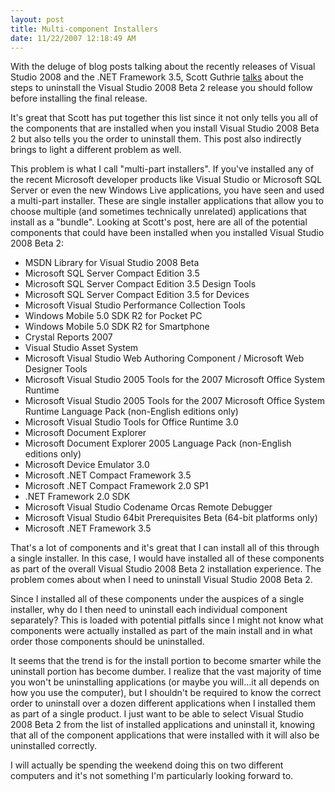```yaml
---
layout: post
title: Multi-component Installers
date: 11/22/2007 12:18:49 AM
---
```


With the deluge of blog posts talking about the recently releases of Visual Studio 2008 and the .NET Framework 3.5, Scott Guthrie [talks](http://weblogs.asp.net/scottgu/archive/2007/11/20/steps-to-uninstall-vs-2008-beta2-before-installing-the-vs-2008-final-release.aspx) about the steps to uninstall the Visual Studio 2008 Beta 2 release you should follow before installing the final release.

It's great that Scott has put together this list since it not only tells you all of the components that are installed when you install Visual Studio 2008 Beta 2 but also tells you the order to uninstall them. This post also indirectly brings to light a different problem as well.

This problem is what I call "multi-part installers". If you've installed any of the recent Microsoft developer products like Visual Studio or Microsoft SQL Server or even the new Windows Live applications, you have seen and used a multi-part installer. These are single installer applications that allow you to choose multiple (and sometimes technically unrelated) applications that install as a "bundle". Looking at Scott's post, here are all of the potential components that could have been installed when you installed Visual Studio 2008 Beta 2:

*   MSDN Library for Visual Studio 2008 Beta
*   Microsoft SQL Server Compact Edition 3.5 
*   Microsoft SQL Server Compact Edition 3.5 Design Tools 
*   Microsoft SQL Server Compact Edition 3.5 for Devices 
*   Microsoft Visual Studio Performance Collection Tools 
*   Windows Mobile 5.0 SDK R2 for Pocket PC 
*   Windows Mobile 5.0 SDK R2 for Smartphone 
*   Crystal Reports 2007 
*   Visual Studio Asset System 
*   Microsoft Visual Studio Web Authoring Component / Microsoft Web Designer Tools 
*   Microsoft Visual Studio 2005 Tools for the 2007 Microsoft Office System Runtime 
*   Microsoft Visual Studio 2005 Tools for the 2007 Microsoft Office System Runtime Language Pack (non-English editions only) 
*   Microsoft Visual Studio Tools for Office Runtime 3.0 
*   Microsoft Document Explorer 
*   Microsoft Document Explorer 2005 Language Pack (non-English editions only) 
*   Microsoft Device Emulator 3.0 
*   Microsoft .NET Compact Framework 3.5 
*   Microsoft .NET Compact Framework 2.0 SP1 
*   .NET Framework 2.0 SDK 
*   Microsoft Visual Studio Codename Orcas Remote Debugger 
*   Microsoft Visual Studio 64bit Prerequisites Beta (64-bit platforms only) 
*   Microsoft .NET Framework 3.5 

That's a lot of components and it's great that I can install all of this through a single installer. In this case, I would have installed all of these components as part of the overall Visual Studio 2008 Beta 2 installation experience. The problem comes about when I need to uninstall Visual Studio 2008 Beta 2.

Since I installed all of these components under the auspices of a single installer, why do I then need to uninstall each individual component separately? This is loaded with potential pitfalls since I might not know what components were actually installed as part of the main install and in what order those components should be uninstalled.

It seems that the trend is for the install portion to become smarter while the uninstall portion has become dumber. I realize that the vast majority of time you won't be uninstalling applications (or maybe you will...it all depends on how you use the computer), but I shouldn't be required to know the correct order to uninstall over a dozen different applications when I installed them as part of a single product. I just want to be able to select Visual Studio 2008 Beta 2 from the list of installed applications and uninstall it, knowing that all of the component applications that were installed with it will also be uninstalled correctly.

I will actually be spending the weekend doing this on two different computers and it's not something I'm particularly looking forward to.
